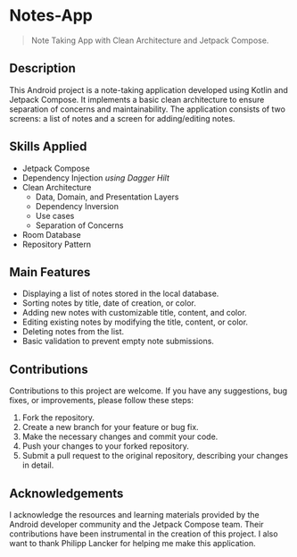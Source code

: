# Notes-App
> Note Taking App with Clean Architecture and Jetpack Compose.

## Description
This Android project is a note-taking application developed using Kotlin and Jetpack Compose. It implements a basic clean architecture to ensure separation of concerns and maintainability. The application consists of two screens: a list of notes and a screen for adding/editing notes.

## Skills Applied
* Jetpack Compose
* Dependency Injection *using Dagger Hilt*
* Clean Architecture
  * Data, Domain, and Presentation Layers
  * Dependency Inversion
  * Use cases
  * Separation of Concerns
* Room Database
* Repository Pattern

## Main Features
* Displaying a list of notes stored in the local database.
* Sorting notes by title, date of creation, or color.
* Adding new notes with customizable title, content, and color.
* Editing existing notes by modifying the title, content, or color.
* Deleting notes from the list.
* Basic validation to prevent empty note submissions.

## Contributions
Contributions to this project are welcome. If you have any suggestions, bug fixes, or improvements, please follow these steps:

1. Fork the repository.
1. Create a new branch for your feature or bug fix.
1. Make the necessary changes and commit your code.
1. Push your changes to your forked repository.
1. Submit a pull request to the original repository, describing your changes in detail.

## Acknowledgements
I acknowledge the resources and learning materials provided by the Android developer community and the Jetpack Compose team. Their contributions have been instrumental in the creation of this project. I also want to thank Philipp Lancker for helping me make this application.
